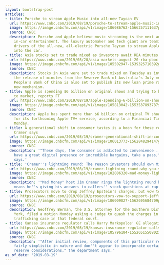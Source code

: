 ```yaml
---
layout: bootstrap-post
articles:
- title: Porsche to stream Apple Music into all-new Taycan EV
  url: https://www.cnbc.com/2019/08/19/porsche-to-stream-apple-music-into-all-new-taycan-ev.html
  image: https://image.cnbcfm.com/api/v1/image/106086762-1566257111637porsche_taycan.jpg?v=1566257544
  source: CNBC
  description: Porsche and Apple believe music streaming is the next advancement for
    in-car entertainment. The luxury automaker and tech giant are teaming up to allow
    drivers of the all-new, all-electric Porsche Taycan to stream Apple Music directly
    into the car.
- title: Asia stocks set to trade mixed as investors await RBA minutes
  url: https://www.cnbc.com/2019/08/20/asia-markets-august-20-rba-pboc-new-loan-prime-rates-currencies.html
  image: https://image.cnbcfm.com/api/v1/image/105502947-1539325710392gettyimages-1042142542.jpeg?v=1566257039
  source: CNBC
  description: Stocks in Asia were set to trade mixed on Tuesday as investors await
    the release of minutes from the Reserve Bank of Australia's July meeting. The
    People's Bank of China is also set to publish its new loan prime rates under a
    new mechanism.
- title: Apple is spending $6 billion on original shows and trying to beat Disney+
    to market, reports FT
  url: https://www.cnbc.com/2019/08/19/apple-spending-6-billion-on-shows-trying-to-beat-disney-ft.html
  image: https://image.cnbcfm.com/api/v1/image/105813042-1553537893737screenshot2019-03-25at2.16.19pm.png?v=1565631241
  source: CNBC
  description: Apple has spent more than $6 billion on original TV shows and movies
    for its forthcoming Apple TV+ service, according to a Financial Times report on
    Monday.
- title: A generational shift in consumer tastes is a boon for these retailers, Jim
    Cramer says
  url: https://www.cnbc.com/2019/08/19/cramer-generational-shift-in-consumers-is-a-boon-for-these-retailers.html
  image: https://image.cnbcfm.com/api/v1/image/106013773-1562848294147gettyimages-1021477346.jpeg?v=1562848347
  source: CNBC
  description: '"These days, the consumer is addicted to convenience ... If it doesn''t
    have a great digital presence or incredible bargains, take a pass," Jim Cramer
    says.'
- title: 'Cramer''s lightning round: The reason investors should own Microsoft'
  url: https://www.cnbc.com/2019/08/19/cramer-lightning-round-why-you-should-buy-microsoft.html
  image: https://image.cnbcfm.com/api/v1/image/102086320-mad-money-lightning-2.jpg?v=1532384256
  source: CNBC
  description: '"Mad Money" host Jim Cramer rings the lightning round bell, which
    means he''s giving his answers to callers'' stock questions at rapid speed.'
- title: Prosecutors move to drop Jeffrey Epstein's charges, but vow to keep investigating
  url: https://www.cnbc.com/2019/08/19/prosecutors-vow-to-support-jeffrey-epsteins-alleged-victims.html
  image: https://image.cnbcfm.com/api/v1/image/106009827-1562695684709preview.jpg?v=1566248025
  source: CNBC
  description: Geoffrey Berman, the U.S. attorney for the Southern District of New
    York, filed a motion Monday asking a judge to quash the charges in Epstein's sex
    trafficking case in that federal court.
- title: Kansas insurance regulator calls Harry Markopolos' GE allegations 'simplistic'
  url: https://www.cnbc.com/2019/08/19/kansas-insurance-regulator-calls-markopolos-ge-report-simplistic.html
  image: https://image.cnbcfm.com/api/v1/image/105796104-1552651550802img_7631rr.jpg?v=1566228079
  source: CNBC
  description: '"After initial review, components of this particular report appear
    fairly simplistic in nature and don''t appear to incorporate certain technical
    reserve considerations," the department says.'
as_of_date: '2019-08-19'
---
```


